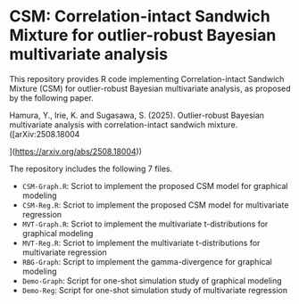 # CSM: Correlation-intact Sandwich Mixture for outlier-robust Bayesian multivariate analysis

This repository provides R code implementing Correlation-intact Sandwich Mixture (CSM) for outlier-robust Bayesian multivariate analysis, as proposed by the following paper.

Hamura, Y., Irie, K. and Sugasawa, S. (2025). Outlier-robust Bayesian multivariate analysis with correlation-intact sandwich mixture. ([arXiv:2508.18004

](https://arxiv.org/abs/2508.18004))

The repository includes the following 7 files.

- `CSM-Graph.R`: Scriot to implement the proposed CSM model for graphical modeling
- `CSM-Reg.R`: Scriot to implement the proposed CSM model for multivariate regression
- `MVT-Graph.R`: Scriot to implement the multivariate t-distributions for graphical modeling
- `MVT-Reg.R`: Scriot to implement the multivariate t-distributions for multivariate regression
- `RBG-Graph`: Script to implement the gamma-divergence for graphical modeling
- `Demo-Graph`: Script for one-shot simulation study of graphical modeling
- `Demo-Reg`: Script for one-shot simulation study of multivariate regression 

